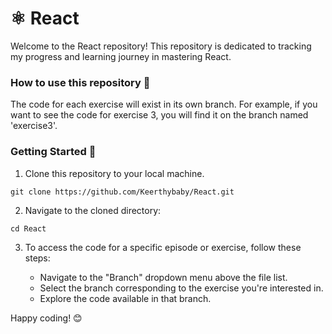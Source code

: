 # ⚛️ React

Welcome to the React repository! This repository is dedicated to tracking my progress and learning journey in mastering React.

### How to use this repository 🧰

The code for each exercise will exist in its own branch. For example, if you want to see the code for exercise 3, you will find it on the branch named 'exercise3'.

### Getting Started 🏁

1. Clone this repository to your local machine.

```
git clone https://github.com/Keerthybaby/React.git

```

2. Navigate to the cloned directory:

```
cd React
```

3. To access the code for a specific episode or exercise, follow these steps:

   - Navigate to the "Branch" dropdown menu above the file list.
   - Select the branch corresponding to the exercise you're interested in.
   - Explore the code available in that branch.

Happy coding! 😊
